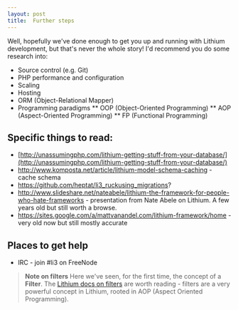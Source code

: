 ```yaml
---
layout: post
title:  Further steps
---
```


Well, hopefully we've done enough to get you up and running with Lithium development, but that's never the whole story! I'd recommend you do some research into:

* Source control (e.g. Git)
* PHP performance and configuration
* Scaling
* Hosting
* ORM (Object-Relational Mapper)
* Programming paradigms
** OOP (Object-Oriented Programming)
** AOP (Aspect-Oriented Programming)
** FP (Functional Programming)

## Specific things to read:

* [http://unassumingphp.com/lithium-getting-stuff-from-your-database/](http://unassumingphp.com/lithium-getting-stuff-from-your-database/)
* http://www.komposta.net/article/lithium-model-schema-caching - cache schema
* https://github.com/heptat/li3_ruckusing_migrations?
* http://www.slideshare.net/nateabele/lithium-the-framework-for-people-who-hate-frameworks - presentation from Nate Abele on Lithium. A few years old but still worth a browse.
* https://sites.google.com/a/mattvanandel.com/lithium-framework/home - very old now but still mostly accurate

## Places to get help

* IRC - join #li3 on FreeNode

> **Note on filters** Here we've seen, for the first time, the concept of a **Filter**. The [Lithium docs on filters](http://li3.me/docs/manual/lithium-basics/filters.wiki) are worth reading - filters are a very powerful concept in Lithium, rooted in AOP (Aspect Oriented Programming).

